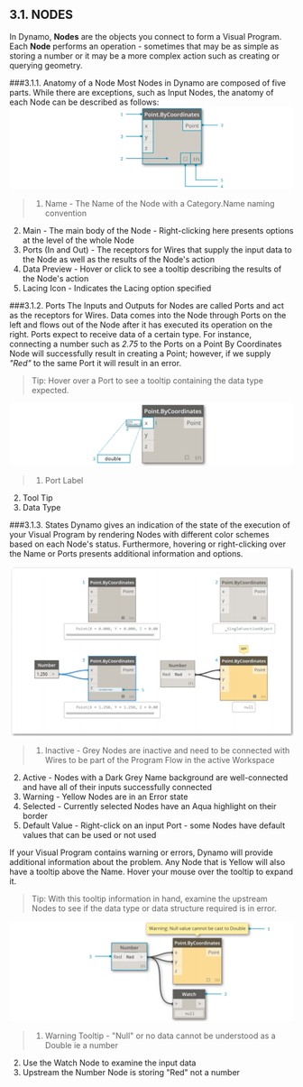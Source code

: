 ## 3.1. NODES

In Dynamo, **Nodes** are the objects you connect to form a Visual Program. Each **Node** performs an operation - sometimes that may be as simple as storing a number or it may be a more complex action such as creating or querying geometry.

###3.1.1. Anatomy of a Node
Most Nodes in Dynamo are composed of five parts. While there are exceptions, such as Input Nodes, the anatomy of each Node can be described as follows:
![Node Breakdown Point by Coordinates](images/3-1/00-AnatomyOfANode.png)
>1. Name - The Name of the Node with a Category.Name naming convention
2. Main - The main body of the Node - Right-clicking here presents options at the level of the whole Node
3. Ports (In and Out) - The receptors for Wires that supply the input data to the Node as well as the results of the Node's action
4. Data Preview - Hover or click to see a tooltip describing the results of the Node's action
5. Lacing Icon - Indicates the Lacing option specified

###3.1.2. Ports
The Inputs and Outputs for Nodes are called Ports and act as the receptors for Wires. Data comes into the Node through Ports on the left and flows out of the Node after it has executed its operation on the right. Ports expect to receive data of a certain type. For instance, connecting a number such as *2.75* to the Ports on a Point By Coordinates Node will successfully result in creating a Point; however, if we supply *"Red"* to the same Port it will result in an error.

> Tip: Hover over a Port to see a tooltip containing the data type expected.

![Port Labels-Point by Coordinates](images/3-1/01-Ports.png)
>1. Port Label
2. Tool Tip
3. Data Type

###3.1.3. States
Dynamo gives an indication of the state of the execution of your Visual Program by rendering Nodes with different color schemes based on each Node's status. Furthermore, hovering or right-clicking over the Name or Ports presents additional information and options.

![NEEDS UPDATE-dropshadow - States](images/3-1/02-States.png)

>1. Inactive - Grey Nodes are inactive and need to be connected with Wires to be part of the Program Flow in the active Workspace
2. Active - Nodes with a Dark Grey Name background are well-connected and have all of their inputs successfully connected
3. Warning - Yellow Nodes are in an Error state
4. Selected - Currently selected Nodes have an Aqua highlight on their border
5. Default Value - Right-click on an input Port - some Nodes have default values that can be used or not used

If your Visual Program contains warning or errors, Dynamo will provide additional information about the problem. Any Node that is Yellow will also have a tooltip above the Name. Hover your mouse over the tooltip to expand it.

> Tip: With this tooltip information in hand, examine the upstream Nodes to see if the data type or data structure required is in error.

![Node Errors Tooltip](images/3-1/03-WarningTooltip.png)

> 1. Warning Tooltip - "Null" or no data cannot be understood as a Double ie a number
2. Use the Watch Node to examine the input data
3. Upstream the Number Node is storing "Red" not a number












